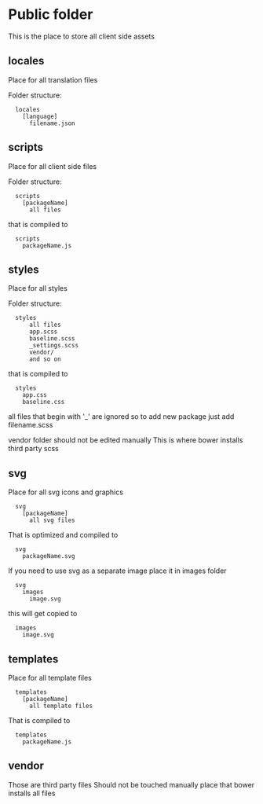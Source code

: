 # Public folder
This is the place to store all client side assets

## locales
Place for all translation files

Folder structure:
```
  locales
    [language]
  	  filename.json
```

## scripts
Place for all client side files

Folder structure:
```
  scripts
    [packageName]
  	  all files
```

that is compiled to

```
  scripts
    packageName.js
```

## styles
Place for all styles

Folder structure:
```
  styles
  	  all files
  	  app.scss
  	  baseline.scss
  	  _settings.scss
  	  vendor/
  	  and so on
```

that is compiled to

```
  styles
    app.css
    baseline.css
```

all files that begin with '_' are ignored
so to add new package just add filename.scss

vendor folder should not be edited manually
This is where bower installs third party scss

## svg
Place for all svg icons and graphics

```
  svg
    [packageName]
      all svg files
```

That is optimized and compiled to

```
  svg
    packageName.svg
```

If you need to use svg as a separate image place it in images folder

```
  svg
    images
      image.svg
```

this will get copied to

```
  images
    image.svg
```

## templates
Place for all template files

```
  templates
    [packageName]
      all template files
```

That is compiled to

```
  templates
    packageName.js
```
## vendor
Those are third party files
Should not be touched manually
place that bower installs all files
